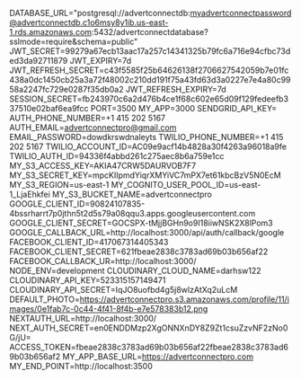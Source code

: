 DATABASE_URL="postgresql://advertconnectdb:myadvertconnectpassword@advertconnectdb.c1o6msy8y1ib.us-east-1.rds.amazonaws.com:5432/advertconnectdatabase?sslmode=require&schema=public"
JWT_SECRET=99279a67ecb13aac17a257c14341325b79fc6a716e94cfbc73ded3da92711879
JWT_EXPIRY=7d
JWT_REFRESH_SECRET=c43f5585f25b64626138f2706627542059b7e01fc438a0dc1450cb25a3a72f48002c210dd191f75a43fd63d3a0227e7e4a80c9958a2247fc729e0287f35db0a2
JWT_REFRESH_EXPIRY=7d
SESSION_SECRET=fb243970c6a2d476b4ce1f68c602e65d09f129fedeefb337510e02baf6ea9fcc
PORT=3500
MY_APP=3000
SENDGRID_API_KEY=
AUTH_PHONE_NUMBER=+1 415 202 5167
AUTH_EMAIL=advertconnectpro@gmail.com
EMAIL_PASSWORD=dowdkrswdnaleyts
TWILIO_PHONE_NUMBER=+1 415 202 5167
TWILIO_ACCOUNT_ID=AC09e9acf14b4828a30f4263a96018a9fe
TWILIO_AUTH_ID=94336f4abbd261c275aec8b6a759e1cc
MY_S3_ACCESS_KEY=AKIA47CRW5DAURVOB7F7
MY_S3_SECRET_KEY=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
MY_S3_REGION=us-east-1
MY_COGNITO_USER_POOL_ID=us-east-1_LjaEhkfei
MY_S3_BUCKET_NAME=advertconnectpro
GOOGLE_CLIENT_ID=90824107835-4bssrharrt7p0jthn5t2d5s79a08qqu3.apps.googleusercontent.com
GOOGLE_CLIENT_SECRET=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
GOOGLE_CALLBACK_URL=http://localhost:3000/api/auth/callback/google
FACEBOOK_CLIENT_ID=417067314405343
FACEBOOK_CLIENT_SECRET=621fbeae2838c3783ad69b03b656af22
FACEBOOK_CALLBACK_UR=http://localhost:3000/
NODE_ENV=development
CLOUDINARY_CLOUD_NAME=darhsw122
CLOUDINARY_API_KEY=523315157149471
CLOUDINARY_API_SECRET=IqJO8uofbd4g5j8wIzAtXq2uLcM
DEFAULT_PHOTO=https://advertconnectpro.s3.amazonaws.com/profile/11/images/0e1fab7c-0c44-4f41-8f4b-e7e578383b12.png
NEXTAUTH_URL=http://localhost:3000/
NEXT_AUTH_SECRET=en0ENDDMzp2XgONNXnDY8Z9Zt1csuZzvNF2zNo0G/jU=
ACCESS_TOKEN=fbeae2838c3783ad69b03b656af22fbeae2838c3783ad69b03b656af2
MY_APP_BASE_URL=https://advertconnectpro.com
MY_END_POINT=http://localhost:3500


